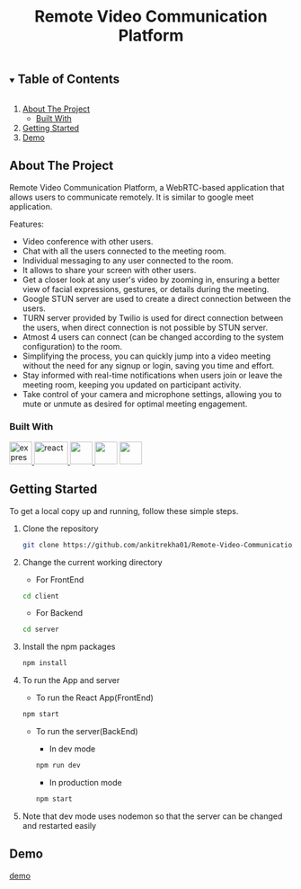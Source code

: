 <h1 align="center">Remote Video Communication Platform</h1>
<!-- TABLE OF CONTENTS -->
<details open="open">
  <summary><h2 style="display: inline-block">Table of Contents</h2></summary>
  <ol>
    <li>
      <a href="#about-the-project">About The Project</a>
      <ul>
        <li><a href="#built-with">Built With</a></li>
      </ul>
    </li>
    <li><a href="#getting-started">Getting Started</a></li>
    <li><a href="#demo">Demo</a></li>
    <!-- <li><a href="#screenshots">Screenshots</a></li> -->

  </ol>
</details>

<!-- ABOUT THE PROJECT -->

## About The Project
Remote Video Communication Platform, a WebRTC-based application that allows users to communicate remotely. It is similar to google meet application.

Features:
- Video conference with other users.
- Chat with all the users connected to the meeting room.
- Individual messaging to any user connected to the room.
- It allows to share your screen with other users.
- Get a closer look at any user's video by zooming in, ensuring a better view of facial expressions, gestures, or details during the meeting.
- Google STUN server are used to create a direct connection between the users.
- TURN server provided by Twilio is used for direct connection between the users, when direct connection is not possible by STUN server. 
- Atmost 4 users can connect (can be changed according to the system configuration) to the room.
- Simplifying the process, you can quickly jump into a video meeting without the need for any signup or login, saving you time and effort.
- Stay informed with real-time notifications when users join or leave the meeting room, keeping you updated on participant activity.
- Take control of your camera and microphone settings, allowing you to mute or unmute as desired for optimal meeting engagement.

### Built With

<a href="https://expressjs.com" target="_blank"> <img src="https://www.vectorlogo.zone/logos/expressjs/expressjs-ar21.svg" alt="express" height="40"/> </a>
<a href="https://reactjs.org/" target="_blank"> <img src="https://upload.wikimedia.org/wikipedia/commons/a/a7/React-icon.svg" alt="react" width="60" height="40"/> </a>
<a href="https://nodejs.org" target="_blank"> <img src="https://img.icons8.com/color/48/000000/nodejs.png" height="40"/> </a>
<a href="https://socket.io/" target="_blank"> <img src="https://upload.wikimedia.org/wikipedia/commons/thumb/9/96/Socket-io.svg/1200px-Socket-io.svg.png" width="40" height="40" /></a>
<a href="https://redux.js.org/" target="_blank"> <img src="https://cdn.worldvectorlogo.com/logos/redux.svg" width="40" height="40" /></a>


<!-- GETTING STARTED -->

## Getting Started

To get a local copy up and running, follow these simple steps.
1.  Clone the repository
    ```sh
    git clone https://github.com/ankitrekha01/Remote-Video-Communication-Platform
    ```
2.  Change the current working directory

    - For FrontEnd
    ```sh
    cd client
    ```
    - For Backend
    ```sh
    cd server
    ```
3.  Install the npm packages 
    ```sh
    npm install
    ```
4.  To run the App and server

    - To run the React App(FrontEnd)
    ```sh
    npm start
    ```
    - To run the server(BackEnd)

      - In dev mode
      ```sh
      npm run dev
      ```
      - In production mode
      ```sh
      npm start
      ```
5.  Note that dev mode uses nodemon so that the server can be changed and restarted easily

## Demo
[demo](https://github.com/ankitrekha01/Remote-Video-Communication-Platform/assets/62371794/3694b8b0-bab7-4542-a6a0-e1e3a3e2016c)

<!-- ## Screenshots -->
